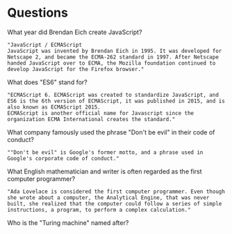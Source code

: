 # Questions

What year did Brendan Eich create JavaScript?

```
"JavaScript / ECMAScript
JavaScript was invented by Brendan Eich in 1995. It was developed for Netscape 2, and became the ECMA-262 standard in 1997. After Netscape handed JavaScript over to ECMA, the Mozilla foundation continued to develop JavaScript for the Firefox browser."
```

What does "ES6" stand for?

```
"ECMAScript 6. ECMAScript was created to standardize JavaScript, and ES6 is the 6th version of ECMAScript, it was published in 2015, and is also known as ECMAScript 2015. 
ECMAScript is another official name for Javascript since the organization ECMA International creates the standard."
```

What company famously used the phrase "Don't be evil" in their code of conduct?

```
""Don't be evil" is Google's former motto, and a phrase used in Google's corporate code of conduct."
```

What English mathematician and writer is often regarded as the first computer programmer?

```
"Ada Lovelace is considered the first computer programmer. Even though she wrote about a computer, the Analytical Engine, that was never built, she realized that the computer could follow a series of simple instructions, a program, to perform a complex calculation."
```

Who is the "Turing machine" named after?

```

```
